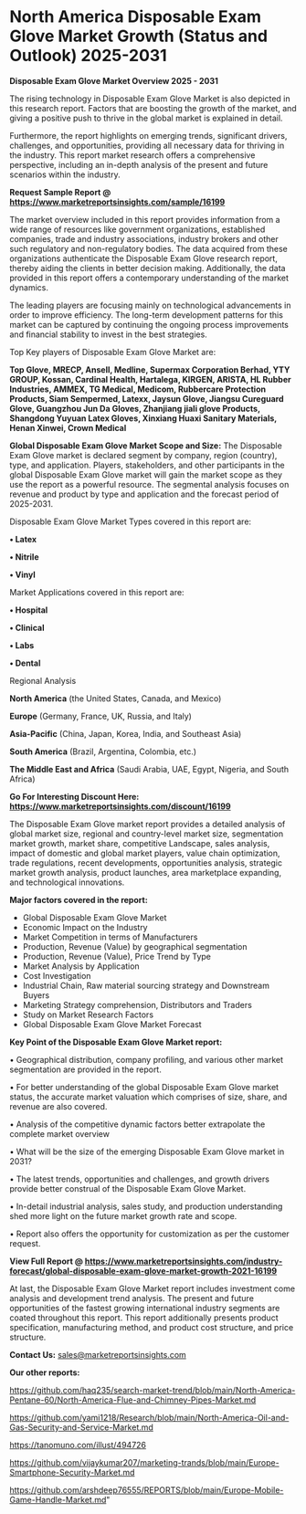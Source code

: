  # North America Disposable Exam Glove Market Growth (Status and Outlook) 2025-2031

<Strong> Disposable Exam Glove Market Overview 2025 - 2031</strong>

The rising technology in Disposable Exam Glove Market is also depicted in this research report. Factors that are boosting the growth of the market, and giving a positive push to thrive in the global market is explained in detail.

Furthermore, the report highlights on emerging trends, significant drivers, challenges, and opportunities, providing all necessary data for thriving in the industry. This report market research offers a comprehensive perspective, including an in-depth analysis of the present and future scenarios within the industry.

<strong>Request Sample Report @ <a href=https://www.marketreportsinsights.com/sample/16199>https://www.marketreportsinsights.com/sample/16199</a></strong>

The market overview included in this report provides information from a wide range of resources like government organizations, established companies, trade and industry associations, industry brokers and other such regulatory and non-regulatory bodies. The data acquired from these organizations authenticate the Disposable Exam Glove research report, thereby aiding the clients in better decision making. Additionally, the data provided in this report offers a contemporary understanding of the market dynamics.

The leading players are focusing mainly on technological advancements in order to improve efficiency. The long-term development patterns for this market can be captured by continuing the ongoing process improvements and financial stability to invest in the best strategies.

Top Key players of Disposable Exam Glove Market are:

<strong>Top Glove, MRECP, Ansell, Medline, Supermax Corporation Berhad, YTY GROUP, Kossan, Cardinal Health, Hartalega, KIRGEN, ARISTA, HL Rubber Industries, AMMEX, TG Medical, Medicom, Rubbercare Protection Products, Siam Sempermed, Latexx, Jaysun Glove, Jiangsu Cureguard Glove, Guangzhou Jun Da Gloves, Zhanjiang jiali glove Products, Shangdong Yuyuan Latex Gloves, Xinxiang Huaxi Sanitary Materials, Henan Xinwei, Crown Medical</strong>

<strong><b>Global Disposable Exam Glove Market Scope and Size:</b></strong>
The Disposable Exam Glove market is declared segment by company, region (country), type, and application. Players, stakeholders, and other participants in the global Disposable Exam Glove market will gain the market scope as they use the report as a powerful resource. The segmental analysis focuses on revenue and product by type and application and the forecast period of 2025-2031.

Disposable Exam Glove Market Types covered in this report are:

<strong>• Latex

• Nitrile

• Vinyl</strong>

Market Applications covered in this report are:

<strong>• Hospital

• Clinical

• Labs

• Dental</strong> 

Regional Analysis

<strong>North America</strong> (the United States, Canada, and Mexico)

<strong>Europe</strong> (Germany, France, UK, Russia, and Italy)

<strong>Asia-Pacific</strong> (China, Japan, Korea, India, and Southeast Asia)

<strong>South America</strong> (Brazil, Argentina, Colombia, etc.)

<strong>The Middle East and Africa</strong> (Saudi Arabia, UAE, Egypt, Nigeria, and South Africa)

<strong>Go For Interesting Discount Here: <a href=https://www.marketreportsinsights.com/discount/16199>https://www.marketreportsinsights.com/discount/16199</a></strong>

The Disposable Exam Glove market report provides a detailed analysis of global market size, regional and country-level market size, segmentation market growth, market share, competitive Landscape, sales analysis, impact of domestic and global market players, value chain optimization, trade regulations, recent developments, opportunities analysis, strategic market growth analysis, product launches, area marketplace expanding, and technological innovations.

<strong><b>Major factors covered in the report:</b></strong>
<ul>
  <li>Global Disposable Exam Glove Market </li>
  <li>Economic Impact on the Industry</li>
  <li>Market Competition in terms of Manufacturers</li>
  <li>Production, Revenue (Value) by geographical segmentation</li>
  <li>Production, Revenue (Value), Price Trend by Type</li>
  <li>Market Analysis by Application</li>
  <li>Cost Investigation</li>
  <li>Industrial Chain, Raw material sourcing strategy and Downstream Buyers</li>
  <li>Marketing Strategy comprehension, Distributors and Traders</li>
  <li>Study on Market Research Factors</li>
  <li>Global Disposable Exam Glove Market Forecast</li>
</ul>

<strong><b>Key Point of the Disposable Exam Glove Market report:</b></strong>

• Geographical distribution, company profiling, and various other market segmentation are provided in the report.

• For better understanding of the global Disposable Exam Glove market status, the accurate market valuation which comprises of size, share, and revenue are also covered.

• Analysis of the competitive dynamic factors better extrapolate the complete market overview

• What will be the size of the emerging Disposable Exam Glove market in 2031?

• The latest trends, opportunities and challenges, and growth drivers provide better construal of the Disposable Exam Glove Market.

• In-detail industrial analysis, sales study, and production understanding shed more light on the future market growth rate and scope.

• Report also offers the opportunity for customization as per the customer request.

<strong><b>View Full Report @ <a href=https://www.marketreportsinsights.com/industry-forecast/global-disposable-exam-glove-market-growth-2021-16199>https://www.marketreportsinsights.com/industry-forecast/global-disposable-exam-glove-market-growth-2021-16199</a></b></strong>


At last, the Disposable Exam Glove Market report includes investment come analysis and development trend analysis. The present and future opportunities of the fastest growing international industry segments are coated throughout this report. This report additionally presents product specification, manufacturing method, and product cost structure, and price structure.

<strong>Contact Us:</strong>
sales@marketreportsinsights.com

<strong>Our other reports:</strong>

<a href=https://github.com/haq235/search-market-trend/blob/main/North-America-Pentane-60/North-America-Flue-and-Chimney-Pipes-Market.md>https://github.com/haq235/search-market-trend/blob/main/North-America-Pentane-60/North-America-Flue-and-Chimney-Pipes-Market.md</a>

<a href=https://github.com/yami1218/Research/blob/main/North-America-Oil-and-Gas-Security-and-Service-Market.md>https://github.com/yami1218/Research/blob/main/North-America-Oil-and-Gas-Security-and-Service-Market.md</a>

<a href=https://tanomuno.com/illust/494726>https://tanomuno.com/illust/494726</a>

<a href=https://github.com/vijaykumar207/marketing-trands/blob/main/Europe-Smartphone-Security-Market.md>https://github.com/vijaykumar207/marketing-trands/blob/main/Europe-Smartphone-Security-Market.md</a>

<a href=https://github.com/arshdeep76555/REPORTS/blob/main/Europe-Mobile-Game-Handle-Market.md>https://github.com/arshdeep76555/REPORTS/blob/main/Europe-Mobile-Game-Handle-Market.md</a>"
